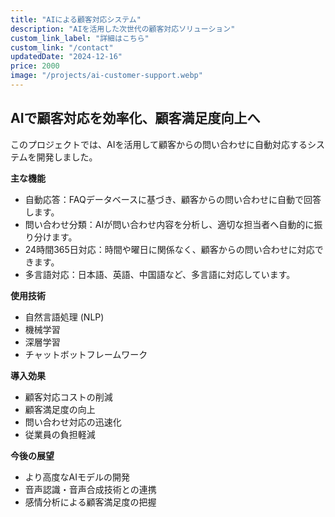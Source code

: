 ```yaml
---
title: "AIによる顧客対応システム"
description: "AIを活用した次世代の顧客対応ソリューション"
custom_link_label: "詳細はこちら"
custom_link: "/contact"
updatedDate: "2024-12-16"
price: 2000
image: "/projects/ai-customer-support.webp"
---
```


## AIで顧客対応を効率化、顧客満足度向上へ

このプロジェクトでは、AIを活用して顧客からの問い合わせに自動対応するシステムを開発しました。

**主な機能**

- 自動応答：FAQデータベースに基づき、顧客からの問い合わせに自動で回答します。
- 問い合わせ分類：AIが問い合わせ内容を分析し、適切な担当者へ自動的に振り分けます。
- 24時間365日対応：時間や曜日に関係なく、顧客からの問い合わせに対応できます。
- 多言語対応：日本語、英語、中国語など、多言語に対応しています。

**使用技術**

- 自然言語処理 (NLP)
- 機械学習
- 深層学習
- チャットボットフレームワーク

**導入効果**

- 顧客対応コストの削減
- 顧客満足度の向上
- 問い合わせ対応の迅速化
- 従業員の負担軽減

**今後の展望**

- より高度なAIモデルの開発
- 音声認識・音声合成技術との連携
- 感情分析による顧客満足度の把握
